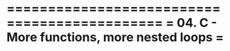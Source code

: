 =============================================
= 04. C - More functions, more nested loops =
=============================================